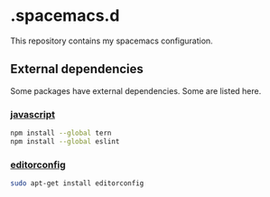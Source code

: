 # .spacemacs.d

This repository contains my spacemacs configuration.

## External dependencies

Some packages have external dependencies. Some are listed here.

### [javascript](http://spacemacs.org/layers/+lang/javascript/README.html)

```bash
npm install --global tern
npm install --global eslint
```

### [editorconfig](http://editorconfig.org/)

```bash
sudo apt-get install editorconfig
```

